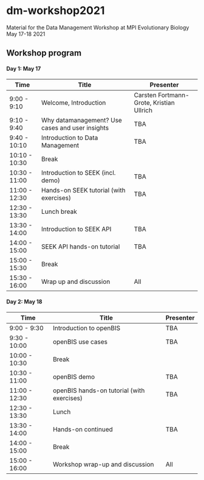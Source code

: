# dm-workshop2021
Material for the Data Management Workshop at MPI Evolutionary Biology May 17-18 2021

## Workshop program
#### Day 1: May 17
| Time          | Title                                           | Presenter                                |
|---------------|-------------------------------------------------|------------------------------------------|
| 9:00 - 9:10   | Welcome, Introduction                           | Carsten Fortmann-Grote, Kristian Ullrich |
| 9:10 - 9:40   | Why datamanagement? Use cases and user insights | TBA                                      |
| 9:40 - 10:10  | Introduction to Data Management                 | TBA                                      |
| 10:10 - 10:30 | Break                                           |                                          |
| 10:30 - 11:00 | Introduction to SEEK (incl. demo)               | TBA                                      |
| 11:00 - 12:30 | Hands-on SEEK tutorial (with exercises)         | TBA                                      |
| 12:30 - 13:30 | Lunch break                                     |                                          |
| 13:30 - 14:00 | Introduction to SEEK API                        | TBA                                      |
| 14:00 - 15:00 | SEEK API hands-on tutorial                      | TBA                                      |
| 15:00 - 15:30 | Break                                           |                                          |
| 15:30 - 16:00 | Wrap up and discussion                          | All                                      |


#### Day 2: May 18
| Time          | Title                                      | Presenter |
|---------------|--------------------------------------------|-----------|
| 9:00 - 9:30   | Introduction to openBIS                    | TBA       |
| 9:30 - 10:00  | openBIS use cases                          | TBA       |
| 10:00 - 10:30 | Break                                      |           |
| 10:30 - 11:00 | openBIS demo                               | TBA       |
| 11:00 - 12:30 | openBIS hands-on tutorial (with exercises) | TBA       |
| 12:30 - 13:30 | Lunch                                      |           |
| 13:30 - 14:00 | Hands-on continued                         | TBA       |
| 14:00 - 15:00 | Break                                      |           |
| 15:00 - 16:00 | Workshop wrap-up and discussion            | All       |

